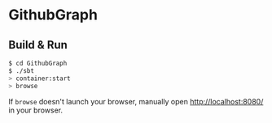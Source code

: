 # GithubGraph #

## Build & Run ##

```sh
$ cd GithubGraph
$ ./sbt
> container:start
> browse
```

If `browse` doesn't launch your browser, manually open [http://localhost:8080/](http://localhost:8080/) in your browser.
